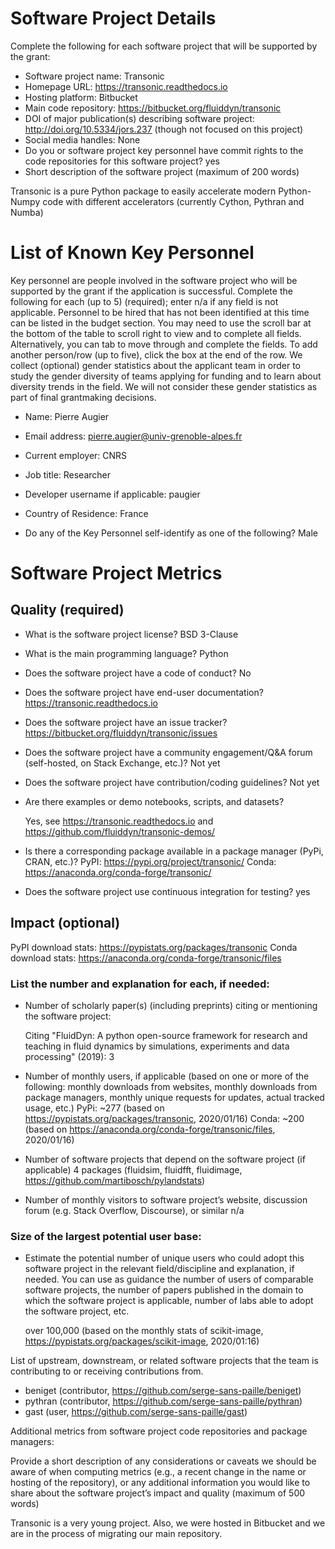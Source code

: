 # Software Project Details

Complete the following for each software project that will be supported by the
grant:

- Software project name: Transonic
- Homepage URL: https://transonic.readthedocs.io
- Hosting platform: Bitbucket
- Main code repository: https://bitbucket.org/fluiddyn/transonic
- DOI of major publication(s) describing software project: http://doi.org/10.5334/jors.237 (though not focused on this project)
- Social media handles: None
- Do you or software project key personnel have commit rights to the code repositories for this software project? yes
- Short description of the software project (maximum of 200 words)

Transonic is a pure Python package to easily accelerate modern Python-Numpy
code with different accelerators (currently Cython, Pythran and Numba)

# List of Known Key Personnel

Key personnel are people involved in the software project who will be supported by the grant if the application is successful. Complete the following for each (up to 5) (required); enter n/a if any field is not applicable. Personnel to be hired that has not been identified at this time can be listed in the budget section. You may need to use the scroll bar at the bottom of the table to scroll right to view and to complete all fields. Alternatively, you can tab to move through and complete the fields. To add another person/row (up to five), click the box at the end of the row. We collect (optional) gender statistics about the applicant team in order to study the gender diversity of teams applying for funding and to learn about diversity trends in the field. We will not consider these gender statistics as part of final grantmaking decisions.

- Name: Pierre Augier
- Email address: pierre.augier@univ-grenoble-alpes.fr
- Current employer: CNRS
- Job title: Researcher
- Developer username if applicable: paugier
- Country of Residence: France

- Do any of the Key Personnel self-identify as one of the following? Male

# Software Project Metrics

## Quality (required)

- What is the software project license? BSD 3-Clause

- What is the main programming language? Python

- Does the software project have a code of conduct? No

- Does the software project have end-user documentation? https://transonic.readthedocs.io

- Does the software project have an issue tracker? https://bitbucket.org/fluiddyn/transonic/issues

- Does the software project have a community engagement/Q&A forum (self-hosted, on Stack Exchange, etc.)? Not yet

- Does the software project have contribution/coding guidelines? Not yet

- Are there examples or demo notebooks, scripts, and datasets?

  Yes, see https://transonic.readthedocs.io and https://github.com/fluiddyn/transonic-demos/

- Is there a corresponding package available in a package manager (PyPi, CRAN, etc.)?
    PyPI: https://pypi.org/project/transonic/
    Conda: https://anaconda.org/conda-forge/transonic/

- Does the software project use continuous integration for testing? yes

## Impact (optional)

PyPI download stats: https://pypistats.org/packages/transonic
Conda download stats: https://anaconda.org/conda-forge/transonic/files

### List the number and explanation for each, if needed:

- Number of scholarly paper(s) (including preprints) citing or mentioning the software project:

    Citing "FluidDyn: A python open-source framework for research and teaching
    in fluid dynamics by simulations, experiments and data processing" (2019): 3

- Number of monthly users, if applicable (based on one or more of the
following: monthly downloads from websites, monthly downloads from package
managers, monthly unique requests for updates, actual tracked usage, etc.)
    PyPi: ~277 (based on https://pypistats.org/packages/transonic, 2020/01/16)
    Conda: ~200 (based on https://anaconda.org/conda-forge/transonic/files, 2020/01/16)

- Number of software projects that depend on the software project (if applicable)
    4 packages (fluidsim, fluidfft, fluidimage, https://github.com/martibosch/pylandstats)

- Number of monthly visitors to software project’s website, discussion forum (e.g. Stack Overflow, Discourse), or similar
    n/a

### Size of the largest potential user base:

- Estimate the potential number of unique users who could adopt this software project in the relevant field/discipline and explanation, if needed. You can use as guidance the number of users of comparable software projects, the number of papers published in the domain to which the software project is applicable, number of labs able to adopt the software project, etc.

   over 100,000 (based on the monthly stats of scikit-image, https://pypistats.org/packages/scikit-image, 2020/01:16)

List of upstream, downstream, or related software projects that the team is contributing to or receiving contributions from.

- beniget (contributor, https://github.com/serge-sans-paille/beniget)
- pythran (contributor, https://github.com/serge-sans-paille/pythran)
- gast (user, https://github.com/serge-sans-paille/gast)

Additional metrics from software project code repositories and package managers:

Provide a short description of any considerations or caveats we should be aware of when computing metrics (e.g., a recent change in the name or hosting of the repository), or any additional information you would like to share about the software project’s impact and quality (maximum of 500 words)

Transonic is a very young project. Also, we were hosted in Bitbucket and we are in the process of migrating our main repository.
